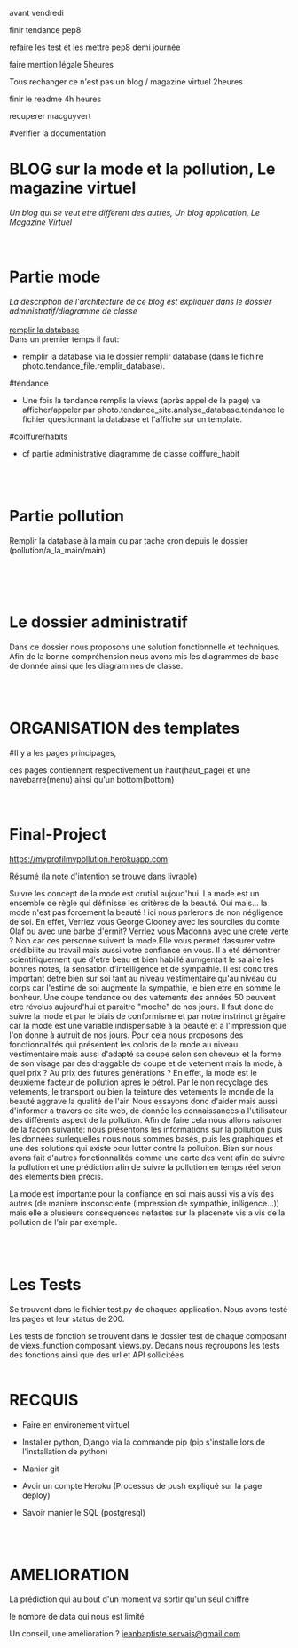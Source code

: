 avant vendredi

finir tendance pep8

refaire les test et les mettre pep8 demi journée

faire mention légale 5heures

Tous rechanger ce n'est pas un blog / magazine virtuel 2heures

finir le readme 4h heures

recuperer macguyvert 

#verifier la documentation


# BLOG sur la mode et la pollution, Le magazine virtuel

<em>Un blog qui se veut etre différent des autres, Un blog application, Le Magazine Virtuel</em>
<br><br><br>



# Partie mode

<em>La description de l'architecture de ce blog est expliquer dans le dossier administratif/diagramme de classe</em>
<br><br>
<u>remplir la database</u>
<br>
Dans un premier temps il faut:

- remplir la database via le dossier remplir database (dans le fichire photo.tendance_file.remplir_database).



#tendance
- Une fois la tendance remplis la views (après appel de la page) va afficher/appeler par photo.tendance_site.analyse_database.tendance le fichier
questionnant la database et l'affiche sur un template.

#coiffure/habits

- cf partie administrative diagramme de classe coiffure_habit


<br><br>
# Partie pollution

Remplir la database à la main ou par tache cron depuis le dossier (pollution/a_la_main/main)


<br><br><br>
# Le dossier administratif

Dans ce dossier nous proposons une solution fonctionnelle et techniques. Afin de la bonne compréhension nous avons mis les diagrammes de base de donnée ainsi que les diagrammes de classe.


<br><br>
# ORGANISATION des templates

#Il y a les pages principages,

ces pages contiennent respectivement un haut(haut_page) et une navebarre(menu) ainsi qu'un bottom(bottom)
<br><br><br>





# Final-Project


https://myprofilmypollution.herokuapp.com

Résumé (la note d'intention se trouve dans livrable)


Suivre les concept de la mode est crutial aujoud'hui. La mode est un ensemble de règle qui définisse les critères de la beauté. Oui mais... la mode n'est pas forcement la beauté ! ici nous parlerons de non négligence de soi. En effet, Verriez vous George Clooney avec les sourciles du comte Olaf ou avec une barbe d'ermit? Verriez vous Madonna avec une crete verte ? Non car ces personne suivent la mode.Elle vous permet dassurer votre crédibilité au travail mais aussi votre confiance en vous. Il a été démontrer scientifiquement que  d'etre beau et bien habillé aumgentait le salaire les bonnes notes, la sensation d'intelligence et de sympathie.  Il est donc très important detre bien sur soi tant au niveau vestimentaire qu'au niveau du corps car l'estime de soi augmente la sympathie, le bien etre en somme le bonheur. Une coupe tendance ou des vatements des années 50 peuvent etre révolus aujourd'hui  et paraitre "moche" de nos jours. Il faut donc de suivre la mode et par le biais de conformisme et par notre instrinct grégaire car la mode est une variable indispensable à la beauté et a l'impression que l'on donne à autruit de nos jours. Pour cela nous proposons des fonctionnalités qui présentent les coloris de la mode au niveau vestimentaire mais aussi d'adapté sa coupe selon son cheveux et la forme de son visage par des draggable de coupe et de vetement mais la mode, à quel prix ? Au prix des futures générations ? En effet, la mode est le deuxieme facteur de pollution apres le pétrol. Par le non recyclage des vetements, le transport ou bien la teinture des vetements le monde de la beauté aggrave la qualité de l'air. Nous essayons donc d'aider mais aussi d'informer a travers ce site web, de donnée les connaissances a l'utilisateur des différents aspect de la pollution. Afin de faire cela nous allons raisoner de la facon suivante:  nous présentons les informations sur la pollution puis les données surlequelles nous nous sommes basés,  puis les graphiques et une des solutions qui existe pour lutter contre la polluiton.  Bien sur nous avons fait d'autres fonctionnalités comme
une carte des vent afin de suivre la pollution et une prédiction afin de suivre la pollution en temps réel selon
des elements bien précis.

La mode est importante pour la confiance en soi mais 
aussi vis a vis des autres (de maniere insconsciente (impression de sympathie, inlligence...))
mais elle a plusieurs conséquences nefastes sur la placenete vis a vis de la pollution de l'air par exemple.

<br><br>
# Les Tests

Se trouvent dans le fichier test.py de chaques application. Nous avons testé les pages et leur status de 200.

Les tests de fonction se trouvent dans le dossier test de chaque composant de viexs_function composant views.py. Dedans nous regroupons les tests des fonctions ainsi que des url et API sollicitées
<br><br>
# RECQUIS

- Faire en environement virtuel

- Installer python, Django via la commande pip (pip s'installe lors de l'installation de python)

- Manier git

- Avoir un compte Heroku (Processus de push expliqué sur la page deploy)

- Savoir manier le SQL (postgresql)

<br><br>


# AMELIORATION

La prédiction qui au bout d'un moment va sortir qu'un seul chiffre

le nombre de data qui nous est limité

Un conseil, une amélioration ? jeanbaptiste.servais@gmail.com






